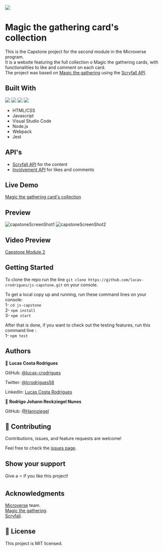 ![](https://img.shields.io/badge/Microverse-blueviolet)
# Magic the gathering card's collection

This is the Capstone project for the second module in the Microverse program. <br>
It is a website featuring the full collection o Magic the gathering cards, with functionalities to like and comment on each card. <br>
The project was based on [Magic the gathering](https://magic.wizards.com/en) using the [Scryfall API](https://scryfall.com/docs/api).

## Built With
![](https://img.shields.io/badge/-HTML-orange) ![](https://img.shields.io/badge/-CSS-blue) ![](https://img.shields.io/badge/-JavaScript-yellow) ![](https://img.shields.io/badge/-webpack-9cf)
- HTML/CSS
- Javascript
- Visual Studio Code
- Node.js
- Webpack
- Jest

## API's
- [Scryfall API](https://scryfall.com/docs/api) for the content
- [Involvement API](https://www.notion.so/microverse/Involvement-API-869e60b5ad104603aa6db59e08150270) for likes and comments

## Live Demo

 [Magic the gathering card's collection](https://lucas-crodrigues.github.io/js-capstone/dist)

## Preview
![capstoneScreenShot1](https://user-images.githubusercontent.com/47539402/181867597-f18c1262-229c-4a74-82dc-32369463dd92.png)
![capstoneScreenShot2](https://user-images.githubusercontent.com/47539402/181867602-ba49a7ad-066f-4ab7-8c97-86a0a25eb3bd.png)


 ## Video Preview

 [Capstone Module 2](https://drive.google.com/file/d/1VlJSaq5-X9_CmfOykEB-Y_6xw41a4OwK/view?usp=sharing)

## Getting Started

To clone the repo run the line `git clone https://github.com/lucas-crodrigues/js-capstone.git` on your console.

To get a local copy up and running, run these command lines on your console:<br>
  1- `cd js-capstone` <br>
  2-  `npm install` <br>
  3-  `npm start` <br>

After that is done, if you want to check out the testing features, run this command line :<br>
  1- `npm test` <br>

## Authors

👤 **Lucas Costa Rodrigues**

GitHub: [@lucas-crodrigues](https://github.com/lucas-crodrigues)

Twitter: [@lcrodrigues58](https://twitter.com/lcrodrigues58)

LinkedIn: [Lucas Costa Rodrigues](https://www.linkedin.com/in/lucascostarodrigues/)

👤 **Rodrigo Johann Reckziegel Nunes**

GitHub: [@Hannziegel](https://github.com/Hannziegel)

## 🤝 Contributing

Contributions, issues, and feature requests are welcome!

Feel free to check the [issues page](https://github.com/lucas-crodrigues/js-capstone/issues).

## Show your support
Give a ⭐️ if you like this project!

## Acknowledgments

[Microverse](https://github.com/microverseinc) team. <br>
[Magic the gathering](https://magic.wizards.com/en). <br>
[Scryfall](https://scryfall.com/).

## 📝 License

This project is MIT licensed.
